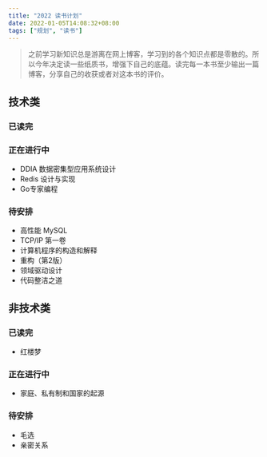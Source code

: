 ```yaml
---
title: "2022 读书计划"
date: 2022-01-05T14:08:32+08:00
tags: ["规划", "读书"]
---
```


> 之前学习新知识总是游离在网上博客，学习到的各个知识点都是零散的。所以今年决定读一些纸质书，增强下自己的底蕴。读完每一本书至少输出一篇博客，分享自己的收获或者对这本书的评价。

## 技术类

### 已读完

### 正在进行中

- DDIA 数据密集型应用系统设计
- Redis 设计与实现
- Go专家编程

### 待安排

- 高性能 MySQL
- TCP/IP 第一卷
- 计算机程序的构造和解释
- 重构（第2版）
- 领域驱动设计
- 代码整洁之道

## 非技术类

### 已读完

- 红楼梦

### 正在进行中

- 家庭、私有制和国家的起源

### 待安排

- 毛选
- 亲密关系

